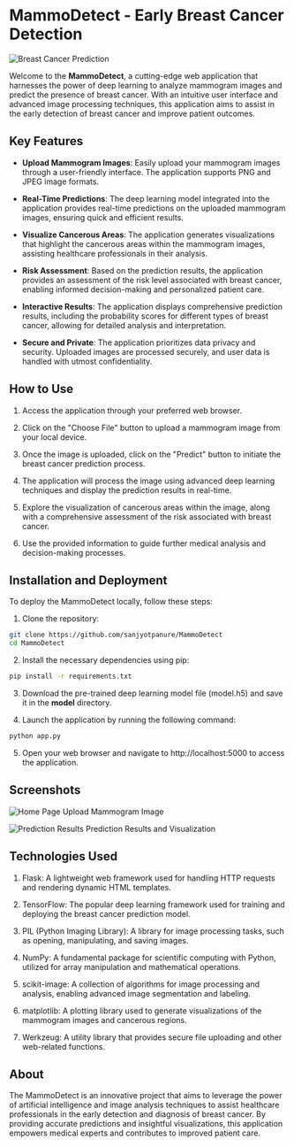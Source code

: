 # MammoDetect - Early Breast Cancer Detection

![Breast Cancer Prediction](images/breast-cancer-prediction.png)

Welcome to the **MammoDetect**, a cutting-edge web application that harnesses the power of deep learning to analyze mammogram images and predict the presence of breast cancer. With an intuitive user interface and advanced image processing techniques, this application aims to assist in the early detection of breast cancer and improve patient outcomes.

## Key Features

- **Upload Mammogram Images**: Easily upload your mammogram images through a user-friendly interface. The application supports PNG and JPEG image formats.

- **Real-Time Predictions**: The deep learning model integrated into the application provides real-time predictions on the uploaded mammogram images, ensuring quick and efficient results.

- **Visualize Cancerous Areas**: The application generates visualizations that highlight the cancerous areas within the mammogram images, assisting healthcare professionals in their analysis.

- **Risk Assessment**: Based on the prediction results, the application provides an assessment of the risk level associated with breast cancer, enabling informed decision-making and personalized patient care.

- **Interactive Results**: The application displays comprehensive prediction results, including the probability scores for different types of breast cancer, allowing for detailed analysis and interpretation.

- **Secure and Private**: The application prioritizes data privacy and security. Uploaded images are processed securely, and user data is handled with utmost confidentiality.

## How to Use

1. Access the application through your preferred web browser.

2. Click on the "Choose File" button to upload a mammogram image from your local device.

3. Once the image is uploaded, click on the "Predict" button to initiate the breast cancer prediction process.

4. The application will process the image using advanced deep learning techniques and display the prediction results in real-time.

5. Explore the visualization of cancerous areas within the image, along with a comprehensive assessment of the risk associated with breast cancer.

6. Use the provided information to guide further medical analysis and decision-making processes.

## Installation and Deployment

To deploy the MammoDetect locally, follow these steps:

1. Clone the repository:

```bash
git clone https://github.com/sanjyotpanure/MammoDetect
cd MammoDetect
```

2. Install the necessary dependencies using pip:

```bash
pip install -r requirements.txt
```

3. Download the pre-trained deep learning model file (model.h5) and save it in the **model** directory.

4. Launch the application by running the following command:

```bash
python app.py
```

5. Open your web browser and navigate to http://localhost:5000 to access the application.

## Screenshots

![Home Page](images/home.png)
Upload Mammogram Image

![Prediction Results](images/home.png)
Prediction Results and Visualization

## Technologies Used

1. Flask: A lightweight web framework used for handling HTTP requests and rendering dynamic HTML templates.

2. TensorFlow: The popular deep learning framework used for training and deploying the breast cancer prediction model.

3. PIL (Python Imaging Library): A library for image processing tasks, such as opening, manipulating, and saving images.

4. NumPy: A fundamental package for scientific computing with Python, utilized for array manipulation and mathematical operations.

5. scikit-image: A collection of algorithms for image processing and analysis, enabling advanced image segmentation and labeling.

6. matplotlib: A plotting library used to generate visualizations of the mammogram images and cancerous regions.

7. Werkzeug: A utility library that provides secure file uploading and other web-related functions.

## About
The MammoDetect is an innovative project that aims to leverage the power of artificial intelligence and image analysis techniques to assist healthcare professionals in the early detection and diagnosis of breast cancer. By providing accurate predictions and insightful visualizations, this application empowers medical experts and contributes to improved patient care.